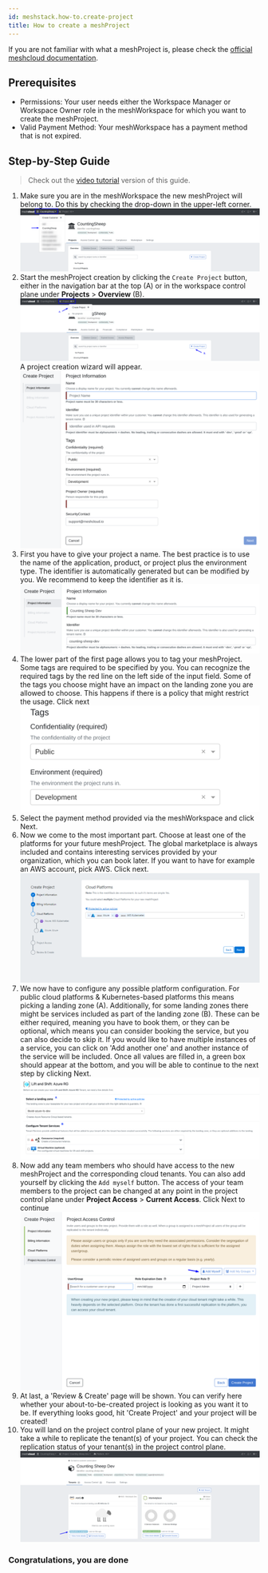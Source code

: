 ```yaml
---
id: meshstack.how-to.create-project
title: How to create a meshProject
---
```


If you are not familiar with what a meshProject is, please check the [official meshcloud documentation](meshcloud.project.md).

## Prerequisites

- Permissions: Your user needs either the Workspace Manager or Workspace Owner role in the meshWorkspace for which you want to create the meshProject.
- Valid Payment Method: Your meshWorkspace has a payment method that is not expired.

## Step-by-Step Guide

> Check out the [video tutorial](https://www.youtube.com/watch?v=NYQa-WVtfDM) version of this guide.

 1. Make sure you are in the meshWorkspace the new meshProject will belong to. Do this by checking the drop-down in the upper-left corner.
    ![Select meshWorkspace in the upper left corner](./assets/project-creation/choose-workspace.png "Pick meshWorkspace")
 2. Start the meshProject creation by clicking the `Create Project` button, either in the navigation bar at the top (A) or
    in the workspace control plane under **Projects** > **Overview** (B).
    ![Start meshProject Creation](./assets/project-creation/start-project-creation.png "Start Project Creation")
    A project creation wizard will appear.
    ![Project Creation Wizard](./assets/project-creation/open-project-wizard.png "Project Creation Wizard")
 3. First you have to give your project a name. The best practice is to use the name of the application, product,
    or project plus the environment type. The identifier is automatically generated but can be modified by you.
    We recommend to keep the identifier as it is.
    ![General Information](./assets/project-creation/choose-project-name.png "Naming")
 4. The lower part of the first page allows you to tag your meshProject. Some tags are required to be specified by you. You can recognize the required tags by the red line on the left side of the input field. Some of the tags you choose might have an impact on the landing zone you are allowed to choose. This happens if there is a policy that might restrict the usage. Click next![Tags](./assets/project-creation/choose-tags.png "Tags")
 5. Select the payment method provided via the meshWorkspace and click Next.
 6. Now we come to the most important part. Choose at least one of the platforms for your future meshProject.
    The global marketplace is always included and contains interesting services provided by your organization, which you
    can book later. If you want to have for example an AWS account, pick AWS. Click next.
    ![Select Platform](./assets/project-creation/choose_platforms.png "Select Platform")
 7. We now have to configure any possible platform configuration. For public cloud platforms & Kubernetes-based platforms
    this means picking a landing zone (A).
    Additionally, for some landing zones there might be services included as part of the landing zone (B). These can be
    either required, meaning you have to book them, or they can be optional, which means you can consider booking the
    service, but you can also decide to skip it. If you would like to have multiple instances of a service, you can
    click on 'Add another one' and another instance of the service will be included.
    Once all values are filled in, a green box should appear at the bottom,
    and you will be able to continue to the next step by clicking Next.
    ![Landing Zone & Services](./assets/project-creation/choose-lz-and-services.png "Landing Zone & Services")
 8. Now add any team members who should have access to the new meshProject and the corresponding cloud tenants.
    You can also add yourself by clicking the `Add myself` button. The access of your team members to the project can be
    changed at any point in the project control plane under **Project Access** > **Current Access**. Click Next to continue
    ![Add Users and Groups](./assets/project-creation/add-yourself.png "Add Users and Groups")
 9. At last, a 'Review & Create' page will be shown. You can verify here whether your about-to-be-created project is
    looking as you want it to be. If everything looks good, hit 'Create Project' and your project will be created!
10. You will land on the project control plane of your new project. It might take a while to replicate the tenant(s) of
    your project. You can check the replication status of your tenant(s) in the project control plane.
    ![Check Replication Status](./assets/project-creation/replication-status.png "Check Replication Status")

### Congratulations, you are done
